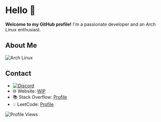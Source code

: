 #  Hello 👋
**Welcome to my GitHub profile!** I'm a passionate developer and an Arch Linux enthusiast.

## About Me

![Arch Linux](https://img.shields.io/badge/Arch_Linux-1793D1?style=for-the-badge&logo=arch-linux&logoColor=white)

## Contact

- [![Discord](https://img.shields.io/badge/Discord-7289DA?style=for-the-badge&logo=discord&logoColor=white)](https://discord.com/users/YYYYOINKER) 
- 🌐 Website: [WIP]()
- 📚 Stack Overflow: [Profile](https://stackoverflow.com/users/24839885/yyyyoinker)
- 💡 LeetCode: [Profile](https://leetcode.com/u/YYYOINKER/)

![Profile Views](https://komarev.com/ghpvc/?username=YYYYOINKER&color=blueviolet&style=flat)
